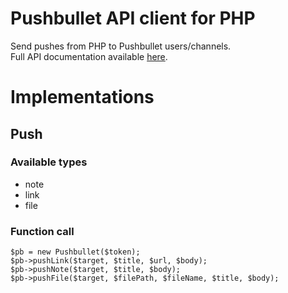 # Pushbullet API client for PHP
Send pushes from PHP to Pushbullet users/channels.  
Full API documentation available [here](https://docs.pushbullet.com).

# Implementations
## Push
### Available types
* note
* link
* file

### Function call
```
$pb = new Pushbullet($token);
$pb->pushLink($target, $title, $url, $body);
$pb->pushNote($target, $title, $body);
$pb->pushFile($target, $filePath, $fileName, $title, $body);
```
